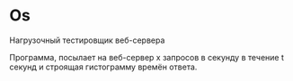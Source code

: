 # Os

Нагрузочный тестировщик веб-сервера

Программа, посылает на веб-сервер x запросов в секунду в течение t секунд и строящая гистограмму времён ответа.
